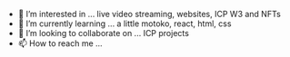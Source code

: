 - 👀 I’m interested in ... live video streaming, websites, ICP W3 and NFTs
- 🌱 I’m currently learning ... a little motoko, react, html, css
- 💞️ I’m looking to collaborate on ... ICP projects
- 📫 How to reach me ...

<!---
alkiro/alkiro is a ✨ special ✨ repository because its `README.md` (this file) appears on your GitHub profile.
You can click the Preview link to take a look at your changes.
--->

